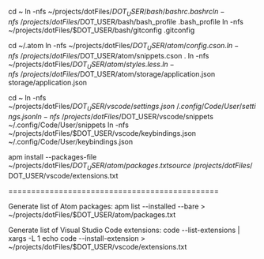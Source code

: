 cd ~
ln -nfs ~/projects/dotFiles/$DOT_USER/bash/bashrc .bashrc
ln -nfs ~/projects/dotFiles/$DOT_USER/bash/bash_profile .bash_profile
ln -nfs ~/projects/dotFiles/$DOT_USER/bash/gitconfig .gitconfig

cd ~/.atom
ln -nfs ~/projects/dotFiles/$DOT_USER/atom/config.cson .
ln -nfs ~/projects/dotFiles/$DOT_USER/atom/snippets.cson .
ln -nfs ~/projects/dotFiles/$DOT_USER/atom/styles.less .
ln -nfs ~/projects/dotFiles/$DOT_USER/atom/storage/application.json storage/application.json

cd ~
ln -nfs ~/projects/dotFiles/$DOT_USER/vscode/settings.json ~/.config/Code/User/settings.json
ln -nfs ~/projects/dotFiles/$DOT_USER/vscode/snippets ~/.config/Code/User/snippets
ln -nfs ~/projects/dotFiles/$DOT_USER/vscode/keybindings.json ~/.config/Code/User/keybindings.json

apm install --packages-file ~/projects/dotFiles/$DOT_USER/atom/packages.txt
source ~/projects/dotFiles/$DOT_USER/vscode/extensions.txt

==============================================

Generate list of Atom packages:
apm list --installed --bare > ~/projects/dotFiles/$DOT_USER/atom/packages.txt
 
Generate list of Visual Studio Code extensions:
code --list-extensions | xargs -L 1 echo code --install-extension > ~/projects/dotFiles/$DOT_USER/vscode/extensions.txt
